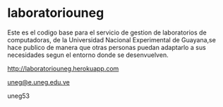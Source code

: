 # laboratoriouneg

Este es el codigo base para el servicio de gestion de laboratorios de computadoras, de la Universidad Nacional Experimental de Guayana,se hace publico de manera que otras personas puedan adaptarlo a sus necesidades segun el entorno donde se desenvuelven.



http://laboratoriouneg.herokuapp.com


uneg@e.uneg.edu.ve

uneg53
